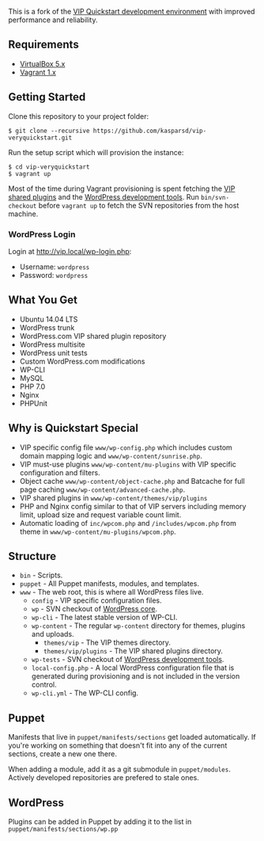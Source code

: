 This is a fork of the [VIP Quickstart development environment](http://vip.wordpress.com/documentation/quickstart/) with improved performance and reliability.

## Requirements

- [VirtualBox 5.x](https://www.virtualbox.org/wiki/Downloads)
- [Vagrant 1.x](https://www.vagrantup.com/downloads.html)


## Getting Started

Clone this repository to your project folder:

	$ git clone --recursive https://github.com/kasparsd/vip-veryquickstart.git

Run the setup script which will provision the instance:

	$ cd vip-veryquickstart
	$ vagrant up

Most of the time during Vagrant provisioning is spent fetching the [VIP shared plugins](https://vip-svn.wordpress.com/plugins/) and the [WordPress development tools](https://develop.svn.wordpress.org/trunk/). Run `bin/svn-checkout` before `vagrant up` to fetch the SVN repositories from the host machine.


### WordPress Login

Login at http://vip.local/wp-login.php:

- Username: `wordpress`
- Password: `wordpress`


## What You Get

- Ubuntu 14.04 LTS
- WordPress trunk
- WordPress.com VIP shared plugin repository
- WordPress multisite
- WordPress unit tests
- Custom WordPress.com modifications
- WP-CLI
- MySQL
- PHP 7.0
- Nginx
- PHPUnit


## Why is Quickstart Special

- VIP specific config file `www/wp-config.php` which includes custom domain mapping logic and `www/wp-content/sunrise.php`.
- VIP must-use plugins `www/wp-content/mu-plugins` with VIP specific configuration and filters.
- Object cache `www/wp-content/object-cache.php` and Batcache for full page caching `www/wp-content/advanced-cache.php`.
- VIP shared plugins in `www/wp-content/themes/vip/plugins`
- PHP and Nginx config similar to that of VIP servers including memory limit, upload size and request variable count limit.
- Automatic loading of `inc/wpcom.php` and `/includes/wpcom.php` from theme in `www/wp-content/mu-plugins/wpcom.php`.


## Structure

- `bin` - Scripts.
- `puppet` - All Puppet manifests, modules, and templates.
- `www` - The web root, this is where all WordPress files live.
    - `config` - VIP specific configuration files.
    - `wp` - SVN checkout of [WordPress core](http://core.svn.wordpress.org/trunk/).
    - `wp-cli` - The latest stable version of WP-CLI.
    - `wp-content` - The regular `wp-content` directory for themes, plugins and uploads.
        - `themes/vip` - The VIP themes directory.
        - `themes/vip/plugins` - The VIP shared plugins directory.
    - `wp-tests` - SVN checkout of [WordPress development tools](http://develop.svn.wordpress.org/trunk/).
    - `local-config.php` - A local WordPress configuration file that is generated during provisioning and is not included in the version control.
    - `wp-cli.yml` - The WP-CLI config.

## Puppet

Manifests that live in `puppet/manifests/sections` get loaded automatically. If you're working on something that doesn't fit into any of the current sections, create a new one there.

When adding a module, add it as a git submodule in `puppet/modules`. Actively developed repositories are prefered to stale ones.

## WordPress

Plugins can be added in Puppet by adding it to the list in `puppet/manifests/sections/wp.pp`
